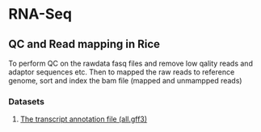 # RNA-Seq
<p align="justify">

  
## QC and Read mapping in Rice
To perform QC on the rawdata fasq files and remove low qality reads and adaptor sequences etc. Then to mapped the raw reads to reference genome, sort and index the bam file (mapped and unmampped reads)

### Datasets
1. [The transcript annotation file (all.gff3)](http://rice.uga.edu/pub/data/Eukaryotic_Projects/o_sativa/annotation_dbs/pseudomolecules/version_7.0/all.dir/all.gff3)



